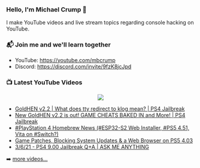 ### Hello, I'm Michael Crump 👋

I make YouTube videos and live stream topics regarding console hacking on YouTube. 

### 📬 Join me and we'll learn together

- YouTube: https://youtube.com/mbcrump
- Discord: https://discord.com/invite/9fzK8jcJpd

### 📺 Latest YouTube Videos

<div align="center">

[<img src="https://img.shields.io/badge/-Subscribe-red?style=for-the-badge&logo=youtube&logoColor=white"/>](https://www.youtube.com/c/mbcrump?sub_confirmation=1)

</div>

<!-- YOUTUBE:START -->
- [GoldHEN v2.2 | What does tty redirect to klog mean? | PS4 Jailbreak](https://www.youtube.com/watch?v=w8bv2PVbtkQ)
- [New GoldHEN v2.2 is out! GAME CHEATS BAKED IN and More! | PS4 Jailbreak](https://www.youtube.com/watch?v=wUhHkyplTFk)
- [#PlayStation 4 Homebrew News &lpar;#ESP32-S2 Web Installer, #PS5 4.51, Vita on #Switch?&rpar;](https://www.youtube.com/watch?v=HRtQAvu08_E)
- [Game Patches, Blocking System Updates &amp; a Web Browser on PS5 4.03](https://www.youtube.com/watch?v=Pr0d7LMPmtY)
- [3/6/21 - PS4 9.00 Jailbreak Q+A |  ASK ME ANYTHING](https://www.youtube.com/watch?v=G8JNC9ciWxc)
<!-- YOUTUBE:END -->

➡️ [more videos...](https://youtube.com/mbcrump)

